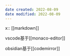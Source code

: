 ```yaml
---
date created: 2022-08-09
date modified: 2022-08-09
---
```


x:: [[markdown]]

vscode基于[[monaco-editor]]

obsidian基于[[codemirror]]
